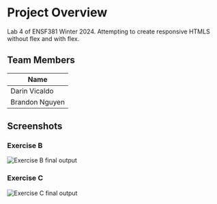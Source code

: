 # Project Overview
Lab 4 of ENSF381 Winter 2024. Attempting to create responsive HTMLS without flex and with flex.

## Team Members
| Name |
|--------|
| Darin Vicaldo |
| Brandon Nguyen|

## Screenshots
### Exercise B
![Exercise B final output](./ExerciseB.gif)

### Exercise C
![Exercise C final output](./ExerciseC.gif)